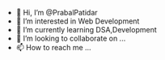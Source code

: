 - 👋 Hi, I’m @PrabalPatidar
- 👀 I’m interested in Web Development
- 🌱 I’m currently learning DSA,Development
- 💞️ I’m looking to collaborate on ...
- 📫 How to reach me ...

<!---
PrabalPatidar/PrabalPatidar is a ✨ special ✨ repository because its `README.md` (this file) appears on your GitHub profile.
You can click the Preview link to take a look at your changes.
--->
